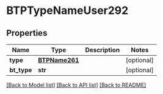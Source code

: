 # BTPTypeNameUser292

## Properties
Name | Type | Description | Notes
------------ | ------------- | ------------- | -------------
**type** | [**BTPName261**](BTPName261.md) |  | [optional] 
**bt_type** | **str** |  | [optional] 

[[Back to Model list]](../README.md#documentation-for-models) [[Back to API list]](../README.md#documentation-for-api-endpoints) [[Back to README]](../README.md)


